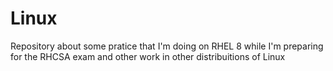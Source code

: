# Linux
Repository about some pratice that I'm doing on RHEL 8 while I'm preparing for the RHCSA exam and other work in other distribuitions of Linux
